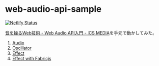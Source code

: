 # web-audio-api-sample

[![Netlify Status](https://api.netlify.com/api/v1/badges/2911323c-8b31-4d0e-9136-c3192eb8e2a8/deploy-status)](https://app.netlify.com/sites/vigilant-hypatia-3fd388/deploys)

[音を操るWeb技術 - Web Audio API入門 - ICS MEDIA](https://ics.media/entry/200427/)を手元で動かしてみた。

1. [Audio](https://vigilant-hypatia-3fd388.netlify.app/app/audio/index.html)
2. [Oscillator](https://vigilant-hypatia-3fd388.netlify.app/app/oscillator/index.html)
3. [Effect](https://vigilant-hypatia-3fd388.netlify.app/app/effect/index.html)
4. [Effect with Fabricjs](https://vigilant-hypatia-3fd388.netlify.app/app/fabric/index.html)
